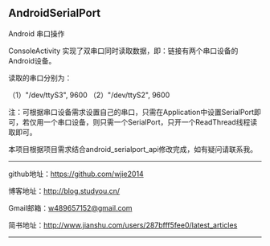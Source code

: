 ## AndroidSerialPort

Android 串口操作

ConsoleActivity 实现了双串口同时读取数据，即：链接有两个串口设备的Android设备。

读取的串口分别为：

（1）"/dev/ttyS3", 9600
（2）"/dev/ttyS2", 9600

注：可根据串口设备需求设置自己的串口，只需在Application中设置SerialPort即可，若仅用一个串口设备，则只需一个SerialPort，只开一个ReadThread线程读取即可。

本项目根据项目需求结合android_serialport_api修改完成，如有疑问请联系我。

------

github地址：https://github.com/wjie2014

博客地址：http://blog.studyou.cn/

Gmail邮箱：w489657152@gmail.com

简书地址：http://www.jianshu.com/users/287bfff5fee0/latest_articles

------
